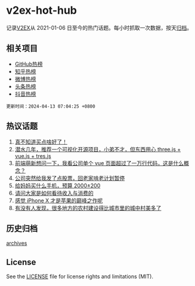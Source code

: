 # v2ex-hot-hub

 记录[V2EX](https://www.v2ex.com/)从 2021-01-06 日至今的热门话题。每小时抓取一次数据，按天[归档](archives)。
 
 ## 相关项目

- [GitHub热榜](https://github.com/lonnyzhang423/github-hot-hub)
- [知乎热榜](https://github.com/lonnyzhang423/zhihu-hot-hub)
- [微博热榜](https://github.com/lonnyzhang423/weibo-hot-hub)
- [头条热榜](https://github.com/lonnyzhang423/toutiao-hot-hub)
- [抖音热榜](https://github.com/lonnyzhang423/douyin-hot-hub)


 `更新时间：2024-04-13 07:04:25 +0800`

## 热议话题

1. [真不知道买点啥好了！](https://www.v2ex.com/t/1031815)
1. [潜水几年，推荐一个可视化开源项目，小弟不才，但东西用心 three.js + vue.js + tres.js](https://www.v2ex.com/t/1031827)
1. [前端萌新想问一下，我看公司单个 vue 页面超过了一万行代码，这是什么概念？](https://www.v2ex.com/t/1031826)
1. [公司突然给我发了点股票，回老家啃老计划暂停](https://www.v2ex.com/t/1031908)
1. [给妈妈买什么手机，预算 2000±200](https://www.v2ex.com/t/1031819)
1. [请问大家是如何看待收入与消费的](https://www.v2ex.com/t/1031963)
1. [感觉 iPhone X 才是苹果的巅峰之作呢](https://www.v2ex.com/t/1031835)
1. [有没有人发现，很多地方的农村建设得比城市里的城中村美多了](https://www.v2ex.com/t/1031890)

## 历史归档

[archives](archives)

## License

See the [LICENSE](LICENSE) file for license rights and limitations (MIT).

